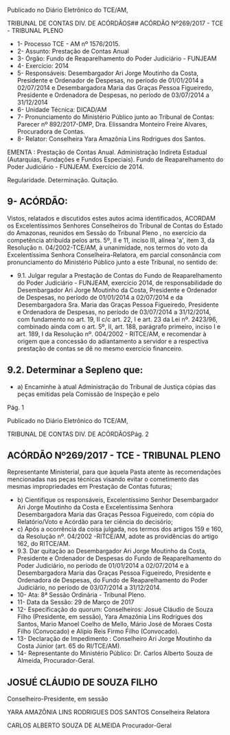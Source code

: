 Publicado  no  Diário Eletrônico do TCE/AM,

TRIBUNAL DE CONTAS DIV. DE  ACÓRDÃOS## ACÓRDÃO Nº269/2017 - TCE - TRIBUNAL PLENO

- 1- Processo TCE - AM nº 1576/2015.
- 2- Assunto: Prestação de Contas Anual
- 3- Órgão: Fundo de Reaparelhamento do Poder Judiciário - FUNJEAM
- 4- Exercício: 2014
- 5- Responsáveis: Desembargador Ari Jorge Moutinho da Costa, Presidente e Ordenador de Despesas, no período  de 01/01/2014 a 02/07/2014 e  Desembargadora Maria das Graças  Pessoa  Figueiredo,  Presidente  e  Ordenadora  de  Despesas,  no  período  de 03/07/2014 a 31/12/2014
- 6- Unidade Técnica: DICAD/AM
- 7- Pronunciamento  do Ministério  Público  junto  ao Tribunal  de Contas: Parecer  nº 892/2017-DMP, Dra. Elissandra Monteiro Freire Alvares, Procuradora de Contas.
- 8- Relator: Conselheira Yara Amazônia Lins Rodrigues dos Santos.

EMENTA : Prestação de Contas Anual. Administração Indireta Estadual (Autarquias, Fundações e Fundos Especiais). Fundo de Reaparelhamento do Poder Judiciário - FUNJEAM. Exercício de 2014.

Regularidade. Determinação. Quitação.

## 9- ACÓRDÃO:

Vistos, relatados e discutidos estes autos acima identificados, ACORDAM os Excelentíssimos Senhores Conselheiros do Tribunal de Contas do Estado do Amazonas, reunidos em Sessão do Tribunal Pleno , no exercício da competência atribuída pelos arts. 5º, II e 11, inciso III, alínea 'a', item 3, da Resolução n. 04/2002-TCE/AM, à unanimidade, nos  termos  do  voto da Excelentíssima  Senhora  Conselheira-Relatora,  em  parcial consonância com pronunciamento do Ministério Público junto a este Tribunal, no sentido de:

- 9.1. Julgar regular a  Prestação de Contas do Fundo de Reaparelhamento do Poder Judiciário - FUNJEAM, exercício 2014, de responsabilidade do Desembargador Ari Jorge  Moutinho da Costa, Presidente e Ordenador de Despesas, no período de 01/01/2014 a 02/07/2014 e da Desembargadora Sra. Maria das Graças Pessoa Figueiredo, Presidente e  Ordenadora  de  Despesas,  no  período  de  03/07/2014  a  31/12/2014, com fundamento no art. 19, II c/c art. 22, I e art. 23 da Lei nº. 2423/96, combinado ainda com o art. 5º, II, art. 188, parágrafo primeiro, inciso I e art.  189,  I  da  Resolução  nº.  004/2002  -  RITCE/AM,  e recomendar à origem  que  a  concessão  do  adiantamento  a  servidor  e  a  respectiva prestação de contas se dê no mesmo exercício financeiro.

## 9.2. Determinar a Sepleno que:

- a) Encaminhe à atual  Administração do Tribunal de Justiça cópias das peças emitidas pela Comissão de Inspeção e pelo

Pág. 1

Publicado  no  Diário Eletrônico do TCE/AM,

TRIBUNAL DE CONTAS DIV. DE  ACÓRDÃOSPág. 2

## ACÓRDÃO Nº269/2017 - TCE - TRIBUNAL PLENO

Representante  Ministerial,  para  que àquela  Pasta  atente  às recomendações mencionadas nas peças técnicas  visando evitar o  cometimento  das  mesmas  impropriedades  em  Prestação  de Contas futuras;

- b) Cientifique os responsáveis, Excelentíssimo Senhor Desembargador  Ari  Jorge  Moutinho  da  Costa  e  Excelentíssima Senhora Desembargadora Maria das Graças Pessoa Figueiredo, com  cópia  do  Relatório/Voto  e  Acórdão  para  ter  ciência  do decisório;
- c) Após a ocorrência da coisa julgada, nos termos dos artigos 159 e 160, da Resolução nº. 04/2002 -RITCE/AM, adote as providências do artigo 162, do RITCE/AM.
- 9.3. Dar  quitação ao Desembargador  Ari  Jorge Moutinho  da  Costa, Presidente e Ordenador de Despesas do Fundo de Reaparelhamento do  Poder  Judiciário,  no  período  de  01/01/2014  a  02/07/2014   e  à Desembargadora  Maria  das  Graças  Pessoa  Figueiredo,  Presidente  e Ordenadora  de  Despesas,  do  Fundo  de  Reaparelhamento  do  Poder Judiciário, no período de 03/07/2014 a 31/12/2014.
- 10-  Ata: 8ª Sessão Ordinária - Tribunal Pleno.
- 11-  Data da Sessão: 29 de Março de 2017
- 12-  Especificação do quorum: Conselheiros: Josué Cláudio de Souza Filho (Presidente, em  sessão),  Yara  Amazônia  Lins  Rodrigues  dos  Santos,  Mario  Manoel  Coelho  de Mello,  Mário  José  de  Moraes  Costa  Filho  (Convocado)  e  Alípio  Reis  Firmo  Filho (Convocado).
- 13-  Declaração de Impedimento : Conselheiro Ari Jorge  Moutinho da Costa Júnior (art. 65 do RI/TCE/AM).
- 14-  Representante do Ministério Público: Dr. Carlos Alberto Souza de Almeida, Procurador-Geral.

## JOSUÉ CLÁUDIO DE SOUZA FILHO

Conselheiro-Presidente, em sessão

YARA AMAZÔNIA LINS RODRIGUES DOS SANTOS Conselheira Relatora

CARLOS ALBERTO SOUZA DE ALMEIDA Procurador-Geral